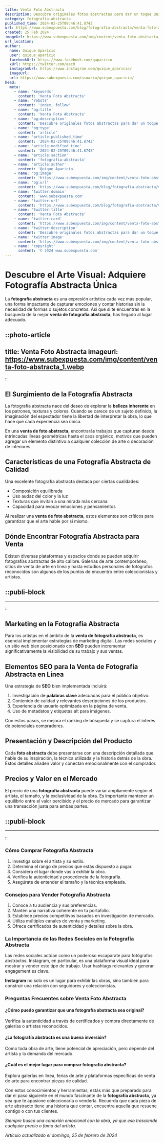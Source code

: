 ```yaml
---
title: Venta Foto Abstracta
description: Descubre originales fotos abstractas para dar un toque único y artístico a tus espacios. ¡Explora nuestra exclusiva colección y enamórate!
category: fotografia-abstracta
published_time: 2024-02-25T09:46:41.874Z
url: https://www.subexpuesta.com/blog/fotografia-abstracta/venta-foto-abstracta
created: 25 Feb 2024
imageUrl: https://www.subexpuesta.com/img/content/venta-foto-abstracta_1.webp
url_location:
author:
  name: Quique Aparicio
  user: quique_aparicio
  facebookUrl: https://www.facebook.com/qaparicio
  xUrl: https://twitter.com/eac9
  instagramUrl: https://www.instagram.com/quique_aparicio/
  imageUrl: 
  url: https://www.subexpuesta.com/usuario/quique_aparicio/
head:
  meta:
    - name: 'keywords'
      content: 'Venta Foto Abstracta'
    - name: 'robots'
      content: 'index, follow'
    - name: 'og:title'
      content: 'Venta Foto Abstracta'
    - name: 'og:description'
      content: 'Descubre originales fotos abstractas para dar un toque único y artístico a tus espacios. ¡Explora nuestra exclusiva colección y enamórate!'
    - name: 'og:type'
      content: 'article'
    - name: 'article:published_time'
      content: '2024-02-25T09:46:41.874Z'
    - name: 'article:modified_time'
      content: '2024-02-25T09:46:41.874Z'
    - name: 'article:section'
      content: 'fotografia-abstracta'
    - name: 'article:author'
      content: 'Quique Aparicio'
    - name: 'og:image'
      content: 'https://www.subexpuesta.com/img/content/venta-foto-abstracta_1.webp'
    - name: 'og:url'
      content: 'https://www.subexpuesta.com/blog/fotografia-abstracta/venta-foto-abstracta'
    - name: 'twitter:domain'
      content: 'www.subexpuesta.com'
    - name: 'twitter:url'
      content: 'https://www.subexpuesta.com/blog/fotografia-abstracta/venta-foto-abstracta'
    - name: 'twitter:title'
      content: 'Venta Foto Abstracta'
    - name: 'twitter:card'
      content: 'https://www.subexpuesta.com/img/content/venta-foto-abstracta_1.webp'
    - name: 'twitter:description'
      content: 'Descubre originales fotos abstractas para dar un toque único y artístico a tus espacios. ¡Explora nuestra exclusiva colección y enamórate!'
    - name: 'twitter:image'
      content: 'https://www.subexpuesta.com/img/content/venta-foto-abstracta_1.webp'
    - name: 'copyright'
      content: '© 2024 www.subexpuesta.com'
---
```

# Descubre el Arte Visual: Adquiere Fotografía Abstracta Única

La **fotografía abstracta** es una expresión artística cada vez más popular, una forma impactante de capturar emociones y contar historias sin la necesidad de formas o sujetos concretos. Así que si te encuentras en la búsqueda de la mejor **venta de fotografía abstracta**, has llegado al lugar adecuado.


::photo-article
---
title: Venta Foto Abstracta
imageurl: https://www.subexpuesta.com/img/content/venta-foto-abstracta_1.webp
---
::


## El Surgimiento de la Fotografía Abstracta

La fotografía abstracta nace del deseo de explorar la **belleza inherente** en los patrones, texturas y colores. Cuando se carece de un sujeto definido, la imaginación del espectador tiene la libertad de interpretar la obra, lo que hace que cada experiencia sea única.

En una **venta de foto abstracta**, encontrarás trabajos que capturan desde intrincadas líneas geométricas hasta el caos orgánico, motivos que pueden agregar un elemento distintivo a cualquier colección de arte o decoración de interiores.

## Características de una Fotografía Abstracta de Calidad

Una excelente fotografía abstracta destaca por ciertas cualidades:

- Composición equilibrada
- Uso audaz del color y la luz
- Texturas que invitan a una mirada más cercana
- Capacidad para evocar emociones y pensamientos

Al realizar una **venta de foto abstracta**, estos elementos son críticos para garantizar que el arte hable por sí mismo.

## Dónde Encontrar Fotografía Abstracta para Venta

Existen diversas plataformas y espacios donde se pueden adquirir fotografías abstractas de alto calibre. Galerías de arte contemporáneo, sitios de venta de arte en línea y hasta estudios personales de fotógrafos reconocidos son algunos de los puntos de encuentro entre coleccionistas y artistas.


  ::publi-block
  ---
  ---
  ::
  
  
## Marketing en la Fotografía Abstracta

Para los artistas en el ámbito de la **venta de fotografía abstracta**, es esencial implementar estrategias de marketing digital. Las redes sociales y un sitio web bien posicionado con **SEO** pueden incrementar significativamente la visibilidad de su trabajo y sus ventas.

## Elementos SEO para la Venta de Fotografía Abstracta en Línea

Una estrategia de **SEO** bien implementada incluirá:

1. Investigación de **palabras clave** adecuadas para el público objetivo.
2. Contenido de calidad y relevantes descripciones de los productos.
3. Experiencia de usuario optimizada en la página de venta.
4. Uso de metadatos y etiquetas alt para imágenes.

Con estos pasos, se mejora el ranking de búsqueda y se captura el interés de potenciales compradores.

## Presentación y Descripción del Producto

Cada **foto abstracta** debe presentarse con una descripción detallada que hable de su inspiración, la técnica utilizada y la historia detrás de la obra. Estos detalles añaden valor y conectan emocionalmente con el comprador.

## Precios y Valor en el Mercado

El precio de una **fotografía abstracta** puede variar ampliamente según el artista, el tamaño, y la exclusividad de la obra. Es importante mantener un equilibrio entre el valor percibido y el precio de mercado para garantizar una transacción justa para ambas partes.


  ::publi-block
  ---
  ---
  ::
  
  
### Cómo Comprar Fotografía Abstracta

1. Investiga sobre el artista y su estilo.
2. Determina el rango de precios que estás dispuesto a pagar.
3. Considera el lugar donde vas a exhibir la obra.
4. Verifica la autenticidad y procedencia de la fotografía.
5. Asegúrate de entender el tamaño y la técnica empleada.

### Consejos para Vender Fotografía Abstracta

1. Conoce a tu audiencia y sus preferencias.
2. Mantén una narrativa coherente en tu portafolio.
3. Establece precios competitivos basados en investigación de mercado.
4. Utiliza múltiples canales de venta y marketing.
5. Ofrece certificados de autenticidad y detalles sobre la obra.

### La Importancia de las Redes Sociales en la Fotografía Abstracta

Las redes sociales actúan como un poderoso escaparate para fotógrafos abstractos. Instagram, en particular, es una plataforma visual ideal para mostrar y vender este tipo de trabajo. Usar hashtags relevantes y generar engagement es clave.

**Instagram** no solo es un lugar para exhibir las obras, sino también para construir una relación con seguidores y coleccionistas.

### Preguntas Frecuentes sobre Venta Foto Abstracta

#### ¿Cómo puedo garantizar que una fotografía abstracta sea original?
Verifica la autenticidad a través de certificados y compra directamente de galerías o artistas reconocidos.

#### ¿La fotografía abstracta es una buena inversión?
Como toda obra de arte, tiene potencial de apreciación, pero depende del artista y la demanda del mercado.

#### ¿Cuál es el mejor lugar para comprar fotografía abstracta?
Explora galerías en línea, ferias de arte y plataformas específicas de venta de arte para encontrar piezas de calidad.

Con estos conocimientos y herramientas, estás más que preparado para dar el paso siguiente en el mundo fascinante de la **fotografía abstracta**, ya sea que te apasione coleccionarla o venderla. Recuerda que cada pieza de arte abstracto tiene una historia que contar, encuentra aquella que resuene contigo o con tus clientes.

*Siempre busca una conexión emocional con la obra, ya que eso trasciende cualquier precio o fama del artista.*

_Artículo actualizado el domingo, 25 de febrero de 2024_